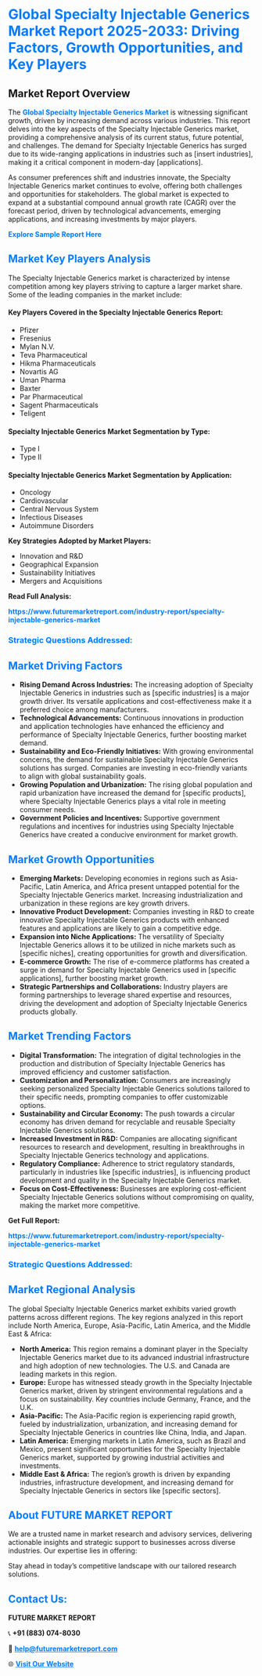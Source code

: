 <h1 style="color: #007BFF;">Global Specialty Injectable Generics Market Report 2025-2033: Driving Factors, Growth Opportunities, and Key Players</h1>

<section id="overview">
<h2>Market Report Overview</h2>
<p>The <a href="https://www.futuremarketreport.com/industry-report/specialty-injectable-generics-market" style="color: #007BFF; text-decoration: none;"><strong>Global Specialty Injectable Generics Market</strong></a> is witnessing significant growth, driven by increasing demand across various industries. This report delves into the key aspects of the Specialty Injectable Generics market, providing a comprehensive analysis of its current status, future potential, and challenges. The demand for Specialty Injectable Generics has surged due to its wide-ranging applications in industries such as [insert industries], making it a critical component in modern-day [applications].</p>
<p>As consumer preferences shift and industries innovate, the Specialty Injectable Generics market continues to evolve, offering both challenges and opportunities for stakeholders. The global market is expected to expand at a substantial compound annual growth rate (CAGR) over the forecast period, driven by technological advancements, emerging applications, and increasing investments by major players.</p>
</section>

<section id="overview">
<p><a href="https://www.futuremarketreport.com/request-sample/reportId=59821" style="color: #007BFF; text-decoration: none;"><strong>Explore Sample Report Here</strong></a></p>
</section>

<section id="key-players">
<h2 style="color: #007BFF;">Market Key Players Analysis</h2>
<p>The Specialty Injectable Generics market is characterized by intense competition among key players striving to capture a larger market share. Some of the leading companies in the market include:</p>
<h4>Key Players Covered in the Specialty Injectable Generics Report:</h4>
<ul><li>Pfizer</li><li>Fresenius</li><li>Mylan N.V.</li><li>Teva Pharmaceutical</li><li>Hikma Pharmaceuticals</li><li>Novartis AG</li><li>Uman Pharma</li><li>Baxter</li><li>Par Pharmaceutical</li><li>Sagent Pharmaceuticals</li><li>Teligent</li></ul>
<h4>Specialty Injectable Generics Market Segmentation by Type:</h4>
<ul><li>Type I</li><li>Type II</li></ul>

<h4>Specialty Injectable Generics Market Segmentation by Application:</h4>
<ul><li>Oncology</li><li>Cardiovascular</li><li>Central Nervous System</li><li>Infectious Diseases</li><li>Autoimmune Disorders</li></ul>
<p><strong>Key Strategies Adopted by Market Players:</strong></p>
<ul>
<li>Innovation and R&D</li>
<li>Geographical Expansion</li>
<li>Sustainability Initiatives</li>
<li>Mergers and Acquisitions</li>
</ul>
</section>

<section>
<p><strong>Read Full Analysis: </strong></p><a href="https://www.futuremarketreport.com/industry-report/specialty-injectable-generics-market" style="color: #007BFF; text-decoration: none;"><strong>https://www.futuremarketreport.com/industry-report/specialty-injectable-generics-market</strong></a>
<h3 style="color: #007BFF;">Strategic Questions Addressed:</h3>
</section>

<section id="driving-factors">
<h2 style="color: #007BFF;">Market Driving Factors</h2>
<ul>
<li><strong>Rising Demand Across Industries:</strong> The increasing adoption of Specialty Injectable Generics in industries such as [specific industries] is a major growth driver. Its versatile applications and cost-effectiveness make it a preferred choice among manufacturers.</li>
<li><strong>Technological Advancements:</strong> Continuous innovations in production and application technologies have enhanced the efficiency and performance of Specialty Injectable Generics, further boosting market demand.</li>
<li><strong>Sustainability and Eco-Friendly Initiatives:</strong> With growing environmental concerns, the demand for sustainable Specialty Injectable Generics solutions has surged. Companies are investing in eco-friendly variants to align with global sustainability goals.</li>
<li><strong>Growing Population and Urbanization:</strong> The rising global population and rapid urbanization have increased the demand for [specific products], where Specialty Injectable Generics plays a vital role in meeting consumer needs.</li>
<li><strong>Government Policies and Incentives:</strong> Supportive government regulations and incentives for industries using Specialty Injectable Generics have created a conducive environment for market growth.</li>
</ul>
</section>

<section id="growth-opportunities">
<h2 style="color: #007BFF;">Market Growth Opportunities</h2>
<ul>
<li><strong>Emerging Markets:</strong> Developing economies in regions such as Asia-Pacific, Latin America, and Africa present untapped potential for the Specialty Injectable Generics market. Increasing industrialization and urbanization in these regions are key growth drivers.</li>
<li><strong>Innovative Product Development:</strong> Companies investing in R&D to create innovative Specialty Injectable Generics products with enhanced features and applications are likely to gain a competitive edge.</li>
<li><strong>Expansion into Niche Applications:</strong> The versatility of Specialty Injectable Generics allows it to be utilized in niche markets such as [specific niches], creating opportunities for growth and diversification.</li>
<li><strong>E-commerce Growth:</strong> The rise of e-commerce platforms has created a surge in demand for Specialty Injectable Generics used in [specific applications], further boosting market growth.</li>
<li><strong>Strategic Partnerships and Collaborations:</strong> Industry players are forming partnerships to leverage shared expertise and resources, driving the development and adoption of Specialty Injectable Generics products globally.</li>
</ul>
</section>

<section id="trending-factors">
<h2 style="color: #007BFF;">Market Trending Factors</h2>
<ul>
<li><strong>Digital Transformation:</strong> The integration of digital technologies in the production and distribution of Specialty Injectable Generics has improved efficiency and customer satisfaction.</li>
<li><strong>Customization and Personalization:</strong> Consumers are increasingly seeking personalized Specialty Injectable Generics solutions tailored to their specific needs, prompting companies to offer customizable options.</li>
<li><strong>Sustainability and Circular Economy:</strong> The push towards a circular economy has driven demand for recyclable and reusable Specialty Injectable Generics solutions.</li>
<li><strong>Increased Investment in R&D:</strong> Companies are allocating significant resources to research and development, resulting in breakthroughs in Specialty Injectable Generics technology and applications.</li>
<li><strong>Regulatory Compliance:</strong> Adherence to strict regulatory standards, particularly in industries like [specific industries], is influencing product development and quality in the Specialty Injectable Generics market.</li>
<li><strong>Focus on Cost-Effectiveness:</strong> Businesses are exploring cost-efficient Specialty Injectable Generics solutions without compromising on quality, making the market more competitive.</li>
</ul>
</section>

<section>
<p><strong>Get Full Report: </strong></p><a href="https://www.futuremarketreport.com/industry-report/specialty-injectable-generics-market" style="color: #007BFF; text-decoration: none;"><strong>https://www.futuremarketreport.com/industry-report/specialty-injectable-generics-market</strong></a>
<h3 style="color: #007BFF;">Strategic Questions Addressed:</h3>
</section>


<section id="regional-analysis">
<h2 style="color: #007BFF;">Market Regional Analysis</h2>
<p>The global Specialty Injectable Generics market exhibits varied growth patterns across different regions. The key regions analyzed in this report include North America, Europe, Asia-Pacific, Latin America, and the Middle East & Africa:</p>
<ul>
<li><strong>North America:</strong> This region remains a dominant player in the Specialty Injectable Generics market due to its advanced industrial infrastructure and high adoption of new technologies. The U.S. and Canada are leading markets in this region.</li>
<li><strong>Europe:</strong> Europe has witnessed steady growth in the Specialty Injectable Generics market, driven by stringent environmental regulations and a focus on sustainability. Key countries include Germany, France, and the U.K.</li>
<li><strong>Asia-Pacific:</strong> The Asia-Pacific region is experiencing rapid growth, fueled by industrialization, urbanization, and increasing demand for Specialty Injectable Generics in countries like China, India, and Japan.</li>
<li><strong>Latin America:</strong> Emerging markets in Latin America, such as Brazil and Mexico, present significant opportunities for the Specialty Injectable Generics market, supported by growing industrial activities and investments.</li>
<li><strong>Middle East & Africa:</strong> The region’s growth is driven by expanding industries, infrastructure development, and increasing demand for Specialty Injectable Generics in sectors like [specific sectors].</li>
</ul>
</section>

<footer>
<h2 style="color: #007BFF;">About FUTURE MARKET REPORT</h2>
<p>We are a trusted name in market research and advisory services, delivering actionable insights and strategic support to businesses across diverse industries. Our expertise lies in offering:</p>

<p>Stay ahead in today’s competitive landscape with our tailored research solutions.</p>

<h2 style="color: #007BFF;">Contact Us:</h2>
<p><strong>FUTURE MARKET REPORT</strong></p>
<p>📞 <strong>+91 (883) 074-8030</strong></p>
<p>📧 <strong><a href="mailto:help@futuremarketreport.com" style="color: #007BFF;">help@futuremarketreport.com</a></strong></p>
<p>🌐 <strong><a href="https://www.futuremarketreport.com/" style="color: #007BFF;">Visit Our Website</a></strong></p>
</footer>